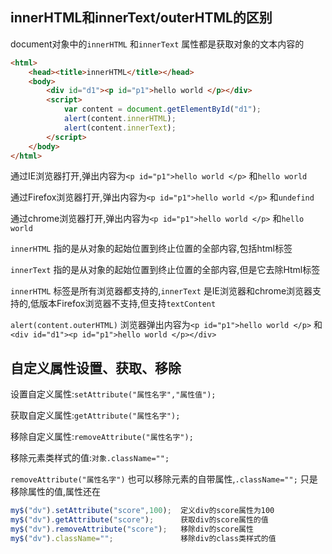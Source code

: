 ## innerHTML和innerText/outerHTML的区别

document对象中的`innerHTML` 和`innerText` 属性都是获取对象的文本内容的

```html
<html>  
    <head><title>innerHTML</title></head>  
    <body>  
        <div id="d1"><p id="p1">hello world </p></div>  
        <script>  
            var content = document.getElementById("d1");  
            alert(content.innerHTML);  
            alert(content.innerText);
        </script>  
    </body>  
</html>
```

通过IE浏览器打开,弹出内容为`<p id="p1">hello world </p>` 和`hello world` 

通过Firefox浏览器打开,弹出内容为`<p id="p1">hello world </p>` 和`undefind` 

通过chrome浏览器打开,弹出内容为`<p id="p1">hello world </p>` 和`hello world` 

`innerHTML` 指的是从对象的起始位置到终止位置的全部内容,包括html标签

`innerText` 指的是从对象的起始位置到终止位置的全部内容,但是它去除Html标签

`innerHTML` 标签是所有浏览器都支持的,`innerText` 是IE浏览器和chrome浏览器支持的,低版本Firefox浏览器不支持,但支持`textContent` 

`alert(content.outerHTML)` 浏览器弹出内容为`<p id="p1">hello world </p>` 和`<div id="d1"><p id="p1">hello world </p></div>` 



## 自定义属性设置、获取、移除

设置自定义属性:`setAttribute("属性名字","属性值");` 

获取自定义属性:`getAttribute("属性名字");` 

移除自定义属性:`removeAttribute("属性名字");`  

移除元素类样式的值:`对象.className="";`  

`removeAttribute("属性名字")` 也可以移除元素的自带属性,`.className="";` 只是移除属性的值,属性还在

```javascript
my$("dv").setAttribute("score",100);  定义div的score属性为100
my$("dv").getAttribute("score");      获取div的score属性的值
my$("dv").removeAttribute("score");   移除div的score属性
my$("dv").className="";               移除div的class类样式的值
```

